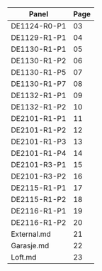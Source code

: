 |     Panel    | Page |
|--------------|------|
| DE1124-R0-P1 |  03  |
| DE1129-R1-P1 |  04  |
| DE1130-R1-P1 |  05  |
| DE1130-R1-P2 |  06  |
| DE1130-R1-P5 |  07  |
| DE1130-R1-P7 |  08  |
| DE1132-R1-P1 |  09  |
| DE1132-R1-P2 |  10  |
| DE2101-R1-P1 |  11  |
| DE2101-R1-P2 |  12  | 
| DE2101-R1-P3 |  13  |
| DE2101-R1-P4 |  14  |
| DE2101-R3-P1 |  15  |
| DE2101-R3-P2 |  16  |
| DE2115-R1-P1 |  17  |
| DE2115-R1-P2 |  18  |
| DE2116-R1-P1 |  19  |
| DE2116-R1-P2 |  20  |
| External.md  |  21  |
| Garasje.md   |  22  |
| Loft.md      |  23  |

